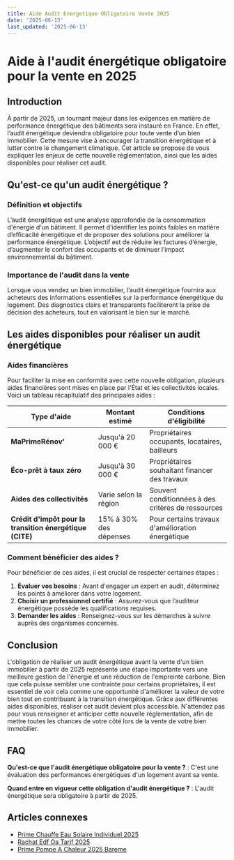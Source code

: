 ```yaml
---
title: Aide Audit Energetique Obligatoire Vente 2025
date: '2025-06-13'
last_updated: '2025-06-13'
---
```


# Aide à l'audit énergétique obligatoire pour la vente en 2025

## Introduction

À partir de 2025, un tournant majeur dans les exigences en matière de performance énergétique des bâtiments sera instauré en France. En effet, l’audit énergétique deviendra obligatoire pour toute vente d’un bien immobilier. Cette mesure vise à encourager la transition énergétique et à lutter contre le changement climatique. Cet article se propose de vous expliquer les enjeux de cette nouvelle réglementation, ainsi que les aides disponibles pour réaliser cet audit.

## Qu'est-ce qu'un audit énergétique ?

### Définition et objectifs

L’audit énergétique est une analyse approfondie de la consommation d'énergie d'un bâtiment. Il permet d’identifier les points faibles en matière d’efficacité énergétique et de proposer des solutions pour améliorer la performance énergétique. L’objectif est de réduire les factures d’énergie, d’augmenter le confort des occupants et de diminuer l’impact environnemental du bâtiment.

### Importance de l'audit dans la vente

Lorsque vous vendez un bien immobilier, l’audit énergétique fournira aux acheteurs des informations essentielles sur la performance énergétique du logement. Des diagnostics clairs et transparents faciliteront la prise de décision des acheteurs, tout en valorisant le bien sur le marché.

## Les aides disponibles pour réaliser un audit énergétique

### Aides financières

Pour faciliter la mise en conformité avec cette nouvelle obligation, plusieurs aides financières sont mises en place par l'État et les collectivités locales. Voici un tableau récapitulatif des principales aides :

| Type d'aide               | Montant estimé                 | Conditions d'éligibilité                   |
|--------------------------|-------------------------------|------------------------------------------|
| **MaPrimeRénov'**       | Jusqu'à 20 000 €              | Propriétaires occupants, locataires, bailleurs |
| **Éco-prêt à taux zéro**| Jusqu'à 30 000 €              | Propriétaires souhaitant financer des travaux |
| **Aides des collectivités** | Varie selon la région        | Souvent conditionnées à des critères de ressources |
| **Crédit d'impôt pour la transition énergétique (CITE)** | 15% à 30% des dépenses | Pour certains travaux d'amélioration énergétique |

### Comment bénéficier des aides ?

Pour bénéficier de ces aides, il est crucial de respecter certaines étapes :
1. **Évaluer vos besoins** : Avant d'engager un expert en audit, déterminez les points à améliorer dans votre logement.
2. **Choisir un professionnel certifié** : Assurez-vous que l’auditeur énergétique possède les qualifications requises.
3. **Demander les aides** : Renseignez-vous sur les démarches à suivre auprès des organismes concernés.

## Conclusion

L'obligation de réaliser un audit énergétique avant la vente d'un bien immobilier à partir de 2025 représente une étape importante vers une meilleure gestion de l'énergie et une réduction de l'empreinte carbone. Bien que cela puisse sembler une contrainte pour certains propriétaires, il est essentiel de voir cela comme une opportunité d'améliorer la valeur de votre bien tout en contribuant à la transition énergétique. Grâce aux différentes aides disponibles, réaliser cet audit devient plus accessible. N'attendez pas pour vous renseigner et anticiper cette nouvelle réglementation, afin de mettre toutes les chances de votre côté lors de la vente de votre bien immobilier.

## FAQ
**Qu'est-ce que l'audit énergétique obligatoire pour la vente ?**
: C'est une évaluation des performances énergétiques d'un logement avant sa vente.

**Quand entre en vigueur cette obligation d'audit énergétique ?**
: L'audit énergétique sera obligatoire à partir de 2025.

## Articles connexes
- [Prime Chauffe Eau Solaire Individuel 2025](/prime-chauffe-eau-solaire-individuel-2025/)
- [Rachat Edf Oa Tarif 2025](/rachat-edf-oa-tarif-2025/)
- [Prime Pompe A Chaleur 2025 Bareme](/prime-pompe-a-chaleur-2025-bareme/)


<script type="application/ld+json">
{
  "@context": "https://schema.org",
  "@type": "FAQPage",
  "mainEntity": [
    {
      "@type": "Question",
      "name": "Qu'est-ce que l'audit énergétique obligatoire pour la vente ?",
      "acceptedAnswer": {
        "@type": "Answer",
        "text": "C'est une évaluation des performances énergétiques d'un logement avant sa vente."
      }
    },
    {
      "@type": "Question",
      "name": "Quand entre en vigueur cette obligation d'audit énergétique ?",
      "acceptedAnswer": {
        "@type": "Answer",
        "text": "L'audit énergétique sera obligatoire à partir de 2025."
      }
    }
  ]
}
</script>